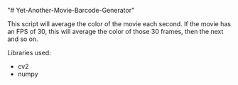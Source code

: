 "# Yet-Another-Movie-Barcode-Generator"

This script will average the color of the movie each second. If the movie has an FPS of 30, this will average the color of those 30 frames, then the next and so on.

Libraries used: 
+ cv2
+ numpy